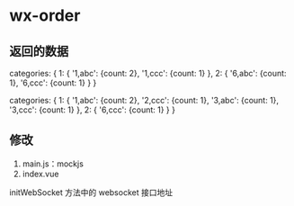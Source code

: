 # wx-order

## 返回的数据

categories: {
  1: {
    '1,abc': {count: 2},
    '1,ccc': {count: 1}
  },
  2: {
    '6,abc': {count: 1},
    '6,ccc': {count: 1}
  }
}

categories: {
  1: {
    '1,abc': {count: 2},
    '2,ccc': {count: 1},
    '3,abc': {count: 1},
    '3,ccc': {count: 1}
  },
  2: {
    '6,ccc': {count: 1}
  }
}

## 修改

1. main.js：mockjs
2. index.vue
<!-- data 中的 res 数据 -->
initWebSocket 方法中的 websocket 接口地址
